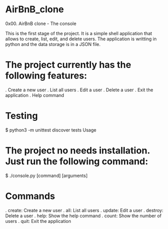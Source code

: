 # AirBnB_clone
0x00. AirBnB clone - The console

This is the first stage of the project. It is a simple shell application that allows to create, list, edit, and delete users. The application is writting in python and the data storage is in a JSON file.

# The project currently has the following features:

. Create a new user
. List all users
. Edit a user
. Delete a user
. Exit the application
. Help command
# Testing
$ python3 -m unittest discover tests
Usage
# The project no needs installation. Just run the following command:

$ ./console.py [command] [arguments]
# Commands
. create: Create a new user
. all: List all users
. update: Edit a user
. destroy: Delete a user
. help: Show the help command
. count: Show the number of users
. quit: Exit the application
